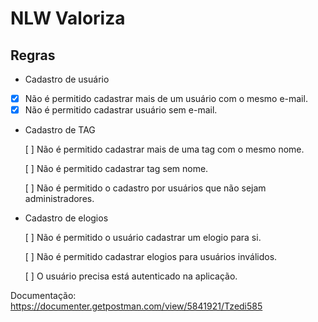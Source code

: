 # NLW Valoriza

## Regras

- Cadastro de usuário
- [x] Não é permitido cadastrar mais de um usuário com o mesmo e-mail.
- [x] Não é permitido cadastrar usuário sem e-mail.

- Cadastro de TAG

    [ ] Não é permitido cadastrar mais de uma tag com o mesmo nome.

    [ ] Não é permitido cadastrar tag sem nome.

    [ ] Não é permitido o cadastro por usuários que não sejam administradores.

- Cadastro de elogios

    [ ] Não é permitido o usuário cadastrar um elogio para si.

    [ ] Não é permitido cadastrar elogios para usuários inválidos.

    [ ] O usuário precisa está autenticado na aplicação.

Documentação: https://documenter.getpostman.com/view/5841921/Tzedi585
